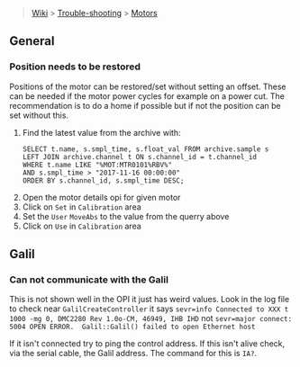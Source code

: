 > [Wiki](Home) > [Trouble-shooting](trouble-shooting-pages) > [Motors](Motors-Trouble-Shooting)

## General

### Position needs to be restored 

Positions of the motor can be restored/set without setting an offset. These can be needed if the motor power cycles for example on a power cut. The recommendation is to do a home if possible but if not the position can be set without this.

1. Find the latest value from the archive with:
    ```
    SELECT t.name, s.smpl_time, s.float_val FROM archive.sample s
    LEFT JOIN archive.channel t ON s.channel_id = t.channel_id
    WHERE t.name LIKE "%MOT:MTR0101%RBV%"
    AND s.smpl_time > "2017-11-16 00:00:00"
    ORDER BY s.channel_id, s.smpl_time DESC;
    ```
1. Open the motor details opi for given motor
1. Click on `Set` in `Calibration` area
1. Set the `User` `MoveAbs` to the value from the querry above
1. Click on `Use` in `Calibration` area

## Galil

### Can not communicate with the Galil

This is not shown well in the OPI it just has weird values. Look in the log file to check near `GalilCreateController` it says `sevr=info Connected to XXX t 1000 -mg 0, DMC2280 Rev 1.0o-CM, 46949, IHB IHD` not `sevr=major connect: 5004 OPEN ERROR.  Galil::Galil() failed to open Ethernet host`

If it isn't connected try to ping the control address. If this isn't alive check, via the serial cable, the Galil address. The command for this is `IA?`.
